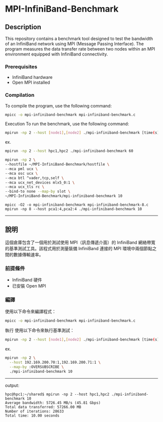 # MPI-InfiniBand-Benchmark

## Description

This repository contains a benchmark tool designed to test the bandwidth of an InfiniBand network using MPI (Message Passing Interface). The program measures the data transfer rate between two nodes within an MPI environment equipped with InfiniBand connectivity.

### Prerequisites
- InfiniBand hardware
- Open MPI installed

### Compilation
To compile the program, use the following command:
```bash
mpicc -o mpi-infiniband-benchmark mpi-infiniband-benchmark.c
```

Execution
To run the benchmark, use the following command:
```bash
mpirun -np 2 --host [node1],[node2] ./mpi-infiniband-benchmark [time(s)]
```
ex.
```bash
mpirun -np 2 --host hpc1,hpc2 ./mpi-infiniband-benchmark 60
```

```bash
mpirun -np 2 \
--hostfile ~/MPI-InfiniBand-Benchmark/hostfile \
--mca pml ucx \
--mca osc ucx \
--mca btl ^vader,tcp,self \
--mca ucx_net_devices mlx5_0:1 \
--mca ucx_tls rc \
--bind-to none --map-by slot \
~/MPI-InfiniBand-Benchmark/mpi-infiniband-benchmark 10
```

```
mpicc -O2 -o mpi-infiniband-benchmark mpi-infiniband-benchmark-8.c
mpirun -np 8 --host pca1:4,pca2:4 ./mpi-infiniband-benchmark 10

```

---

## 說明

這個倉庫包含了一個用於測試使用 MPI（訊息傳遞介面）的 InfiniBand 網絡帶寬的基準測試工具。該程式用於測量裝備 InfiniBand 連接的 MPI 環境中兩個節點之間的數據傳輸速率。

### 前提條件
- InfiniBand 硬件
- 已安裝 Open MPI

### 編譯
使用以下命令來編譯程式：
```bash
mpicc -o mpi-infiniband-benchmark mpi-infiniband-benchmark.c
```

執行
使用以下命令來執行基準測試：
```bash
mpirun -np 2 --host [node1],[node2] ./mpi-infiniband-benchmark [time(s)]
```

ex.
```bash
mpirun -np 2 \
  --host 192.169.200.70:1,192.169.200.71:1 \
  --map-by :OVERSUBSCRIBE \
  ./mpi-infiniband-benchmark 10
```




---
output:
```
hpc@hpc1:~/shared$ mpirun -np 2 --host hpc1,hpc2 ./mpi-infiniband-benchmark 10
Average bandwidth: 5726.45 MB/s (45.81 Gbps)
Total data transferred: 57266.00 MB
Number of iterations: 28633
Total time: 10.00 seconds
```
